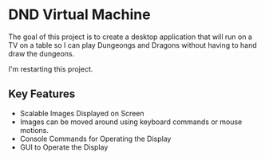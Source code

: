# DND Virtual Machine

The goal of this project is to create a desktop application that will run on a TV on a table so I can play Dungeongs and Dragons without having to hand draw the dungeons. 

I'm restarting this project. 

## Key Features
 - Scalable Images Displayed on Screen
 - Images can be moved around using keyboard commands or mouse motions.
 - Console Commands for Operating the Display
 - GUI to Operate the Display
